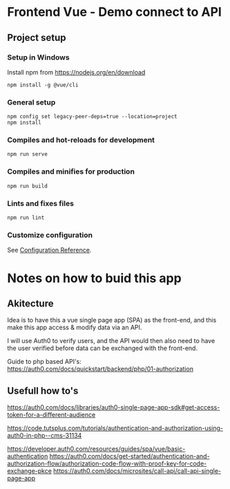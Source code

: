 # Frontend Vue - Demo connect to API

## Project setup
### Setup in Windows 
Install npm from https://nodejs.org/en/download

```
npm install -g @vue/cli
```

### General setup
```
npm config set legacy-peer-deps=true --location=project
npm install 
```

### Compiles and hot-reloads for development
```
npm run serve
```

### Compiles and minifies for production
```
npm run build
```

### Lints and fixes files
```
npm run lint
```

### Customize configuration
See [Configuration Reference](https://cli.vuejs.org/config/).


# Notes on how to buid this app

## Akitecture 

Idea is to have this a vue single page app (SPA) as the front-end, and this make this app access & modify data via an API. 

I will use Auth0 to verify users, and the API would then also need to have the user verified before data can be exchanged with the front-end. 

Guide to php based API's: https://auth0.com/docs/quickstart/backend/php/01-authorization

## Usefull how to's

https://auth0.com/docs/libraries/auth0-single-page-app-sdk#get-access-token-for-a-different-audience

https://code.tutsplus.com/tutorials/authentication-and-authorization-using-auth0-in-php--cms-31134

https://developer.auth0.com/resources/guides/spa/vue/basic-authentication
https://auth0.com/docs/get-started/authentication-and-authorization-flow/authorization-code-flow-with-proof-key-for-code-exchange-pkce
https://auth0.com/docs/microsites/call-api/call-api-single-page-app

